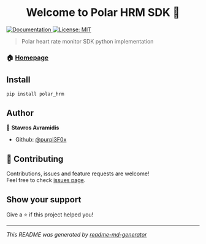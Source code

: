 <h1 align="center">Welcome to Polar HRM SDK 👋</h1>
<p>
  <a href="docs.com" target="_blank">
    <img alt="Documentation" src="https://img.shields.io/badge/documentation-yes-brightgreen.svg" />
  </a>
  <a href="#" target="_blank">
    <img alt="License: MIT" src="https://img.shields.io/badge/License-MIT-yellow.svg" />
  </a>
</p>

> Polar heart rate monitor SDK python implementation

### 🏠 [Homepage](github.com/purpl3F0x/polar-sdk)

## Install

```sh
pip install polar_hrm
```

## Author

👤 **Stavros Avramidis**

* Github: [@purpl3F0x](https://github.com/purpl3F0x)

## 🤝 Contributing

Contributions, issues and feature requests are welcome!<br />Feel free to
check [issues page](github.com/purpl3F0x/polar-sd/issues).

## Show your support

Give a ⭐️ if this project helped you!

***
_This README was generated by [readme-md-generator](https://github.com/kefranabg/readme-md-generator)_